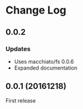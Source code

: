# Change Log


## 0.0.2

### Updates

- Uses macchiato/fs 0.0.6
- Expanded documentation

## 0.0.1 (20161218)

First release